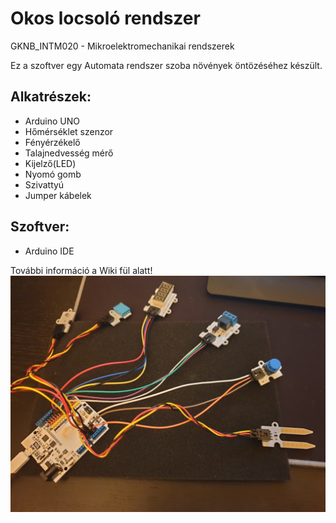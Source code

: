 # Okos locsoló rendszer

GKNB_INTM020 - Mikroelektromechanikai rendszerek

Ez a szoftver egy Automata rendszer szoba növények öntözéséhez készült.


## Alkatrészek:
- Arduino UNO
- Hőmérséklet szenzor
- Fényérzékelő
- Talajnedvesség mérő
- Kijelző(LED)
- Nyomó gomb
- Szivattyú
- Jumper kábelek

## Szoftver:
- Arduino IDE

További információ a Wiki fül alatt!
![Kép a projektről](Külső.jpg)
